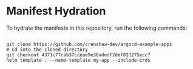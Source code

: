 
# Manifest Hydration

To hydrate the manifests in this repository, run the following commands:

```shell

git clone https://github.com/crenshaw-dev/argocd-example-apps
# cd into the cloned directory
git checkout 4371c77cab37cceae9e36adedf2def821275ecc7
helm template . --name-template my-app --include-crds
```